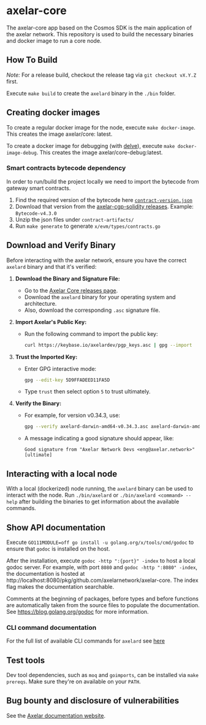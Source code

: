 # axelar-core

The axelar-core app based on the Cosmos SDK is the main application of the axelar network. This repository is used to
build the necessary binaries and docker image to run a core node.

## How To Build

_Note:_ For a release build, checkout the release tag via `git checkout vX.Y.Z` first.

Execute `make build` to create the `axelard` binary in the `./bin` folder.

## Creating docker images

To create a regular docker image for the node, execute `make docker-image`. This creates the image axelar/core:
latest.

To create a docker image for debugging (with [delve](https://github.com/go-delve/delve)),
execute `make docker-image-debug`. This creates the image axelar/core-debug:latest.

### Smart contracts bytecode dependency

In order to run/build the project locally we need to import the bytecode from gateway smart contracts.

1. Find the required version of the bytecode here [`contract-version.json`](contract-version.json)
2. Download that version from the [axelar-cgp-solidity releases](https://github.com/axelarnetwork/axelar-cgp-solidity/releases).
   Example: `Bytecode-v4.3.0`
3. Unzip the json files under `contract-artifacts/`
4. Run `make generate` to generate `x/evm/types/contracts.go`

## Download and Verify Binary

Before interacting with the axelar network, ensure you have the correct `axelard` binary and that it's verified:

1. **Download the Binary and Signature File:**
   - Go to the [Axelar Core releases page](https://github.com/axelarnetwork/axelar-core/releases).
   - Download the `axelard` binary for your operating system and architecture.
   - Also, download the corresponding `.asc` signature file.

2. **Import Axelar's Public Key:**
   - Run the following command to import the public key:
     ```bash
     curl https://keybase.io/axelardev/pgp_keys.asc | gpg --import
     ```

3. **Trust the Imported Key:**
   - Enter GPG interactive mode:
     ```bash
     gpg --edit-key 5D9FFADEED11FA5D
     ```
   - Type `trust` then select option `5` to trust ultimately.

4. **Verify the Binary:**
   - For example, for version v0.34.3, use:
     ```bash
     gpg --verify axelard-darwin-amd64-v0.34.3.asc axelard-darwin-amd64-v0.34.3
     ```
   - A message indicating a good signature should appear, like:
     ```
     Good signature from "Axelar Network Devs <eng@axelar.network>" [ultimate]
     ```

## Interacting with a local node

With a local (dockerized) node running, the `axelard` binary can be used to interact with the node.
Run `./bin/axelard` or `./bin/axelard <command> --help` after building the binaries to get information about the available commands.

## Show API documentation

Execute `GO111MODULE=off go install -u golang.org/x/tools/cmd/godoc` to ensure that `godoc` is installed on the host.

After the installation, execute `godoc -http ":{port}" -index` to host a local godoc server. For example, with
port `8080` and `godoc -http ":8080" -index`, the documentation is hosted at
http://localhost:8080/pkg/github.com/axelarnetwork/axelar-core. The index flag makes the documentation searchable.

Comments at the beginning of packages, before types and before functions are automatically taken from the source files
to populate the documentation. See https://blog.golang.org/godoc for more information.

### CLI command documentation

For the full list of available CLI commands for `axelard` see [here](docs/cli/toc.md)

## Test tools

Dev tool dependencies, such as `moq` and `goimports`, can be installed via `make prereqs`.
Make sure they're on available on your `PATH`.

## Bug bounty and disclosure of vulnerabilities

See the [Axelar documentation website](https://docs.axelar.dev/bug-bounty).
